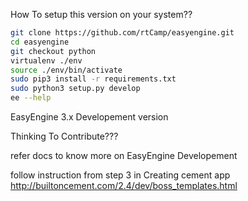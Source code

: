 
How To setup this version on your system??

```bash
git clone https://github.com/rtCamp/easyengine.git
cd easyengine
git checkout python
virtualenv ./env
source ./env/bin/activate
sudo pip3 install -r requirements.txt
sudo python3 setup.py develop
ee --help
```



EasyEngine 3.x Developement version



Thinking To Contribute???

refer docs to know more on EasyEngine Developement

follow instruction from step 3 in Creating cement app
http://builtoncement.com/2.4/dev/boss_templates.html
